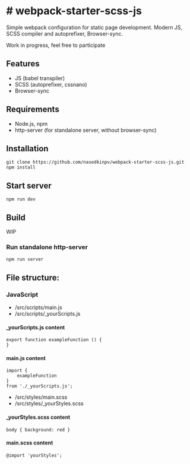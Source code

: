 # # webpack-starter-scss-js
Simple webpack configuration for static page development.
Modern JS, SCSS compiler and autoprefixer, Browser-sync.

Work in progress, feel free to participate


## Features
- JS (babel transpiler)
- SCSS (autoprefixer, cssnano)
- Browser-sync 
 
## Requirements
- Node.js, npm
- http-server (for standalone server, without browser-sync)

## Installation 
    git clone https://github.com/nasedkinpv/webpack-starter-scss-js.git
    npm install
    
## Start server
    npm run dev
    
## Build
WIP

### Run standalone http-server
    npm run server

## File structure:
### JavaScript
* /src/scripts/main.js
* /src/scripts/_yourScripts.js

#### _yourScripts.js content
    export function exampleFunction () {
    }

#### main.js content
    import {
        exampleFunction
    }
    from './_yourScripts.js';

* /src/styles/main.scss
* /src/styles/_yourStyles.scss

####  _yourStyles.scss content
    body { background: red }

#### main.scss content 
    @import 'yourStyles';
